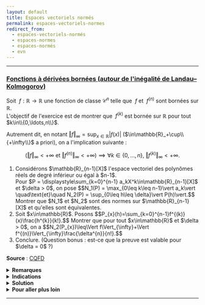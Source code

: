 ```yaml
---
layout: default
title: Espaces vectoriels normés
permalink: espaces-vectoriels-normes
redirect_from:
  - espaces-vectoriels-normés
  - espaces-normes
  - espaces-normés
  - evn
---
```


---

<h3 id="fonctions-a-derivees-bornees">
  <a href="#fonctions-a-derivees-bornees" class="header">
  Fonctions à dérivées bornées (autour de l'inégalité de Landau–Kolmogorov)</a>
</h3>

Soit $\ f:\mathbb{R}\to\mathbb{R}$ une fonction de classe $\mathcal{C}^n$ telle que $\ f$ et $\ f^{(n)}$ sont bornées sur $\mathbb{R}$.<br>
L'objectif de l'exercice est de montrer que $\ f^{(k)}$ est bornée sur $\mathbb{R}$ pour tout $k\in\\{0,\ldots,n\\}$.

Autrement dit, en notant $\displaystyle \Vert f\Vert_{\infty} = \sup_{x\in\mathbb{R}}\vert f(x)\vert$ ($\in\mathbb{R}_+\cup\\{+\infty\\}$ a priori), on a l'implication suivante :

$$\Big(\Vert f\Vert_{\infty} < +\infty \text{ et } \Vert f^{(n)}\Vert_{\infty} < +\infty\Big) \implies \forall k\in\{0,\ldots,n\},\ \Vert f^{(k)}\Vert_{\infty} < +\infty.$$

<ol>
  <li>
    Considérons $\mathbb{R}_{n-1}[X]$ l'espace vectoriel des polynômes réels de degré inférieur ou égal à $n-1$.<br>
    Pour $P = \displaystyle\sum_{k=0}^{n-1} a_kX^k\in\mathbb{R}_{n-1}[X]$ et $\delta > 0$, on pose
    $$N_1(P) = \max_{0\leq k\leq n-1}\vert a_k\vert \quad\text{et}\quad N_2(P) = \sup_{0\leq h\leq \delta}\vert P(h)\vert.$$
    Montrer que $N_1$ et $N_2$ sont des normes sur $\mathbb{R}_{n-1}[X]$ et qu'elles sont équivalentes.
  </li>
  <li>
    Soit $x\in\mathbb{R}$. Posons
    $$P_{x}(h)=\sum_{k=0}^{n-1}f^{(k)}(x)\frac{h^{k}}{k!}.$$
    Montrer que pour tout $x\in\mathbb{R}$ et $\delta > 0$, on a
    $$N_2(P_{x})\leq\Vert f\Vert_{\infty}+\Vert f^{(n)}\Vert_{\infty}\frac{\delta^{n}}{n!}.$$
  </li>
  <li>
    Conclure. (Question bonus : est-ce que la preuve est valable pour $\delta = 0$ ?)
  </li>
</ol>

**Source** : <a href="https://les-mathematiques.net/vanilla/discussion/331165/fonctions-a-derivees-bornees" target="_blank">CQFD</a>

<details>
	<summary><b>Remarques</b></summary>
		Pour la culture générale, on peut citer l'<a href="https://en.wikipedia.org/wiki/Landau–Kolmogorov_inequality" target="_blank">inégalité de Landau-Kolmogorov</a> qui est une généralisation de ce résultat : si $f$ est de classe $\mathcal{C}^n(T,\mathbb{R})$ avec $T\subseteq\mathbb{R}$, alors, en notant $\displaystyle \Vert f\Vert_{\infty} = \sup_{x\in T}\vert f(x)\vert$ ($\in\mathbb{R}_+\cup\{+\infty\}$ a priori), on a l'inégalité suivante pour tout $1\leq k < n$ :
    $$\Vert f^{(k)}\Vert_{\infty} \leq C(n,k,T) \cdot \Vert f\Vert^{1-k/n}_{\infty} \cdot \Vert f^{(n)}\Vert^{k/n}_{\infty} \quad\text{avec}\quad C(n,k,T)\in\mathbb{R}_+.$$
    Dans <a href="derivabilite#fonctions-a-derivees-bornees-2">cet exercice</a>, on montre que, pour $T = \mathbb{R}$, $n = 2$, $k = 1$, $C(2,1,\mathbb{R}) = 2$ convient. Mais la constante optimale est $C(2,1,\mathbb{R}) = \sqrt{2}$. Néanmoins, on a $C(2,1,[c,+∞[) = 2$ pour tout $c\in\mathbb R$.
</details>

<details>
  <summary><b>Indications</b></summary>
    2. Utiliser la formule de Taylor-Lagrange.
</details>

<details>
  <summary><b>Solution</b></summary>
    <ol>
      <li>
        Pour $N_1$, la séparation et l'absolue homogénéité sont claires.<br>
        Pour l'inégalité triangulaire, si $\displaystyle P = \sum_{k=0}^{n-1} a_kX^k$ et $\displaystyle Q = \sum_{k=0}^{n-1} b_kX^k$ sont dans $\mathbb{R}_{n-1}[X]$, alors $\displaystyle |a_k + b_k| \leq |a_k| + |b_k| \leq N_1(P) + N_1(Q)$ pour tout $0\leq k\leq n-1$.<br>
        Donc, $\displaystyle N_1(P + Q) = \max_{0\leq k\leq n-1} |a_k + b_k| \leq N_1(P) + N_1(Q)$.<br><br>
        Pour $N_2$, l'absolue homogénéité et l'inégalité triangulaire sont claires.<br>
        Pour la séparation, si $\displaystyle \sup_{0\leq h\leq \delta} |P(h)| = 0$, alors $\displaystyle P(h) = 0$ pour tout $h\in[0,\delta]$ et donc $P=0$ car un polynôme ayant une infinité de racines est le polynôme nul.<br><br>
        Donc, $N_1$ et $N_2$ sont des normes sur $\mathbb{R}_{n-1}[X]$ qui est un espace vectoriel de dimension finie, donc toutes les normes sont équivalentes.
      </li>
      <li>
        Soit $x\in\mathbb{R}$. D'après la formule de Taylor-Lagrange, pour tout $h\in [0,\delta]$, il existe $c\in[x,x+h]$ tel que
        $$\begin{align*}
        f(x+h) &= f(x) + f'(x)h + \dots + \frac{f^{(n-1)}(x)}{(n-1)!}h^{n-1} + \frac{f^{(n)}(c)}{n!}h^n\\
        &= \sum_{k=0}^{n-1} \frac{f^{(k)}(x)}{k!}h^k + \frac{f^{(n)}(c)}{n!}h^n\\
        &= P_x(h) + \frac{f^{(n)}(c)}{n!}h^n.
        \end{align*}$$
        Donc, puisque $h\in [0,\delta]$, on a
        $$|P_x(h)| = \left|f(x+h) - \frac{f^{(n)}(c)}{n!}h^n\right| \leq \left|f(x+h)\right| + \left|\frac{f^{(n)}(c)}{n!}h^n\right| \leq \Vert f\Vert_{\infty} + \Vert f^{(n)}\Vert_{\infty}\frac{\delta^n}{n!}.$$
        Ainsi,
        $$N_2(P_x) \leq \Vert f\Vert_{\infty} + \Vert f^{(n)}\Vert_{\infty}\frac{\delta^n}{n!}.$$
      </li>
      <li>
        Notons $\displaystyle M = \Vert f\Vert_{\infty} + \Vert f^{(n)}\Vert_{\infty}\frac{\delta^n}{n!} \in\mathbb{R}_+$.<br>
        Alors, d'après la question précédente, on a $\displaystyle N_2(P_x) \leq M$ pour tout $x\in\mathbb{R}$.<br>
        Puisque $N_1$ et $N_2$ sont équivalentes, on a $\displaystyle N_1(P_x) \leq C\cdot N_2(P_x) \leq C\cdot M$ pour un certain $C\in\mathbb{R}_+$.<br>
        Cela signifie que pour tout $k\in\{0,\ldots,n-1\}$ et $x\in\mathbb{R}$, on a $\displaystyle \left|\frac{f^{(k)}(x)}{k!}\right| \leq C\cdot M$.<br>
        Ainsi,
        $$\Vert f^{(k)}\Vert_{\infty} \leq C\cdot M\cdot k! < +\infty \quad\text{pour tout } k\in\{0,\ldots,n-1\}.$$
        D'où le résultat.<br><br>
        Si $\delta = 0$, alors $N_2$ n'est pas une norme car ne vérifie pas la propriété de séparation. (De plus, cela vaudrait dire qu'on n'aurait pas besoin de l'hypothèse de $\ f^{(n)}$ bornée avec la question 2.)
      </li>
    </ol>
</details>

<details>
  <summary><b>Pour aller plus loin</b></summary>
    <ul>
      <li>
				<a href="derivabilite#fonctions-a-derivees-bornees-2">Une fonction bornée à dérivée seconde bornée a une dérivée bornée</a>
      </li>
      <li>
				<a href="oraux-pc#beos-7413">X-ESPCI 2023 - Suite de fonctions et convergence uniforme des dérivées vers 0</a>
      </li>
    </ul>
</details>

---
